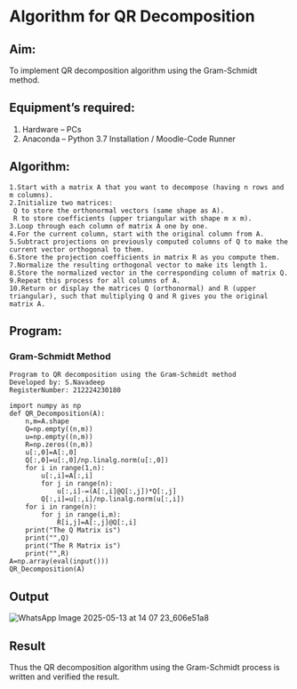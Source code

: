 # Algorithm for QR Decomposition
## Aim:
To implement QR decomposition algorithm using the Gram-Schmidt method.
## Equipment’s required:
1.	Hardware – PCs
2.	Anaconda – Python 3.7 Installation / Moodle-Code Runner
## Algorithm:
```
1.Start with a matrix A that you want to decompose (having n rows and m columns).
2.Initialize two matrices:
 Q to store the orthonormal vectors (same shape as A).
 R to store coefficients (upper triangular with shape m x m).
3.Loop through each column of matrix A one by one.
4.For the current column, start with the original column from A.
5.Subtract projections on previously computed columns of Q to make the current vector orthogonal to them.
6.Store the projection coefficients in matrix R as you compute them.
7.Normalize the resulting orthogonal vector to make its length 1.
8.Store the normalized vector in the corresponding column of matrix Q.
9.Repeat this process for all columns of A.
10.Return or display the matrices Q (orthonormal) and R (upper triangular), such that multiplying Q and R gives you the original matrix A.
```



## Program:

### Gram-Schmidt Method

```
Program to QR decomposition using the Gram-Schmidt method
Developed by: S.Navadeep
RegisterNumber: 212224230180
```
```
import numpy as np
def QR_Decomposition(A):
    n,m=A.shape
    Q=np.empty((n,m))
    u=np.empty((n,m))
    R=np.zeros((n,m))
    u[:,0]=A[:,0]
    Q[:,0]=u[:,0]/np.linalg.norm(u[:,0])
    for i in range(1,n):
        u[:,i]=A[:,i]
        for j in range(n):
            u[:,i]-=(A[:,i]@Q[:,j])*Q[:,j]
        Q[:,i]=u[:,i]/np.linalg.norm(u[:,i])
    for i in range(n):
        for j in range(i,m):
            R[i,j]=A[:,j]@Q[:,i]
    print("The Q Matrix is")
    print("",Q)
    print("The R Matrix is")
    print("",R)
A=np.array(eval(input()))
QR_Decomposition(A)
```

## Output

![WhatsApp Image 2025-05-13 at 14 07 23_606e51a8](https://github.com/user-attachments/assets/f7e1e29c-d897-4203-84c0-9a3717106788)


## Result
Thus the QR decomposition algorithm using the Gram-Schmidt process is written and verified the result.
